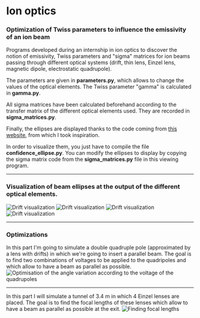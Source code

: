 # Ion optics

### Optimization of Twiss parameters to influence the emissivity of an ion beam

Programs developed during an internship in ion optics to discover the notion of emissivity, Twiss parameters and "sigma" matrices for ion beams passing through different optical systems (drift, thin lens, Einzel lens, magnetic dipole, electrostatic quadrupole).

The parameters are given in **parameters.py**, which allows to change the values of the optical elements. The Twiss parameter "gamma" is calculated in **gamma.py**.

All sigma matrices have been calculated beforehand according to the transfer matrix of the different optical elements used. They are recorded in **sigma_matrices.py**.

Finally, the ellipses are displayed thanks to the code coming from <a href="https://matplotlib.org/3.1.0/gallery/statistics/confidence_ellipse.html" title="this website">this website</a>, from which I took inspiration. 

In order to visualize them, you just have to compile the file **confidence_ellipse.py**. You can modify the ellipses to display by copying the sigma matrix code from the **sigma_matrices.py** file in this viewing program.

---

### Visualization of beam ellipses at the output of the different optical elements.
![Drift visualization](pics/beams2.png)
![Drift visualization](pics/beams1.png)
![Drift visualization](pics/drift.png)
![Drift visualization](pics/drift2.png)

---

### Optimizations
In this part I'm going to simulate a double quadruple pole (approximated by a lens with drifts) in which we're going to insert a parallel beam. The goal is to find two combinations of voltages to be applied to the quadripoles and which allow to have a beam as parallel as possible.
![Optimisation of the angle variation according to the voltage of the quadrupoles](pics/optimisation.png)

---

In this part I will simulate a tunnel of 3.4 m in which 4 Einzel lenses are placed. The goal is to find the focal lengths of these lenses which allow to have a beam as parallel as possible at the exit. 
![Finding focal lengths](pics/finding_f.png)